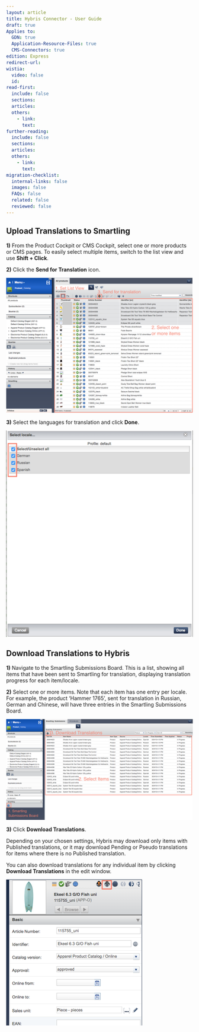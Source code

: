 ```yaml
---
layout: article
title: Hybris Connector - User Guide
draft: true
Applies to:
  GDN: true
  Application-Resource-Files: true
  CMS-Connectors: true
edition: Express
redirect-url:
wistia:
  video: false
  id:
read-first:
  include: false
  sections:
  articles:
  others:
    - link:
      text:
further-reading:
  include: false
  sections:
  articles:
  others:
    - link:
      text:
migration-checklist:
  internal-links: false
  images: false
  FAQs: false
  related: false
  reviewed: false
---
```



## Upload Translations to Smartling

**1)** From the Product Cockpit or CMS Cockpit, select one or more products or CMS pages. To easily select multiple items, switch to the list view and use **Shift + Click**.

**2)** Click the **Send for Translation** icon.

![](/uploads/versions/hybris_product_cockpit---x----1076-778x---.png)

**3)** Select the languages for translation and click **Done**.

![](/uploads/versions/hybris_product_cockpit-1---x----558-617x---.png)

## Download Translations to Hybris

**1)** Navigate to the Smartling Submissions Board. This is a list, showing all items that have been sent to Smartling for translation, displaying translation progress for each item/locale.

**2)** Select one or more items. Note that each item has one entry per locale. For example, the product ‘Hammer 1765’, sent for translation in Russian, German and Chinese, will have three entries in the Smartling Submissions Board.

![](/uploads/versions/hybris_product_cockpit-2---x----1339-722x---.png)

**3)** Click **Download Translations**.

Depending on your chosen settings, Hybris may download only items with Published translations, or it may download Pending or Pseudo translations for items where there is no Published translation.

You can also download translations for any individual item by clicking **Download Translations** in the edit window.

![](/uploads/versions/hybris_product_cockpit-3---x----367-394x---.png)